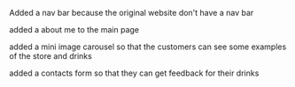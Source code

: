 Added a nav bar because the original website don't have a nav bar

added a about me to the main page 

added a mini image carousel so that the customers can see some examples of the store and drinks

added a contacts form so that they can get feedback for their drinks
